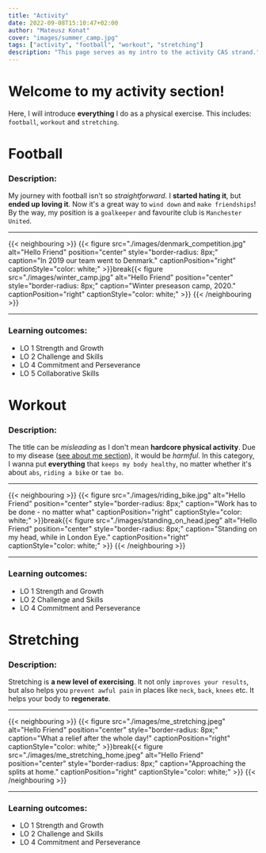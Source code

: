 ```yaml
---
title: "Activity"
date: 2022-09-08T15:10:47+02:00
author: "Mateusz Konat"
cover: "images/summer_camp.jpg"
tags: ["activity", "football", "workout", "stretching"]
description: "This page serves as my intro to the activity CAS strand."
---
```


# Welcome to my activity section!
Here, I will introduce **everything** I do as a physical exercise. This includes: `football`, `workout` and `stretching`.

# Football
### Description:
My journey with football isn't so _straightforward_. I **started hating it**, but **ended up loving it**. Now it's a great way to `wind down` and `make friendships`! By the way, my position is a `goalkeeper` and favourite club is `Manchester United`.

***
{{< neighbouring >}}
{{< figure src="./images/denmark_competition.jpg" alt="Hello Friend" position="center" style="border-radius: 8px;" caption="In 2019 our team went to Denmark." captionPosition="right" captionStyle="color: white;" >}}break{{< figure src="./images/winter_camp.jpg" alt="Hello Friend" position="center" style="border-radius: 8px;" caption="Winter preseason camp, 2020." captionPosition="right" captionStyle="color: white;" >}}
{{< /neighbouring >}}
***

### Learning outcomes:
- LO 1 Strength and Growth
- LO 2 Challenge and Skills
- LO 4 Commitment and Perseverance
- LO 5 Collaborative Skills


# Workout
### Description:
The title can be _misleading_ as I don't mean **hardcore physical activity**. Due to my disease ([see about me section](/portfolio/about)), it would be _harmful_. In this category, I wanna put **everything** that `keeps my body healthy`, no matter whether it's about `abs`, `riding a bike` or `tae bo`.

***
{{< neighbouring >}}
{{< figure src="./images/riding_bike.jpg" alt="Hello Friend" position="center" style="border-radius: 8px;" caption="Work has to be done - no matter what" captionPosition="right" captionStyle="color: white;" >}}break{{< figure src="./images/standing_on_head.jpeg" alt="Hello Friend" position="center" style="border-radius: 8px;" caption="Standing on my head, while in London Eye." captionPosition="right" captionStyle="color: white;" >}}
{{< /neighbouring >}}
***

### Learning outcomes:
- LO 1 Strength and Growth
- LO 2 Challenge and Skills
- LO 4 Commitment and Perseverance

# Stretching
### Description:
Stretching is **a new level of exercising**. It not only `improves your results`, but also helps you `prevent awful pain` in places like `neck`, `back`, `knees` etc. It helps your body to **regenerate**.

***
{{< neighbouring >}}
{{< figure src="./images/me_stretching.jpeg" alt="Hello Friend" position="center" style="border-radius: 8px;" caption="What a relief after the whole day!" captionPosition="right" captionStyle="color: white;" >}}break{{< figure src="./images/me_stretching_home.jpeg" alt="Hello Friend" position="center" style="border-radius: 8px;" caption="Approaching the splits at home." captionPosition="right" captionStyle="color: white;" >}}
{{< /neighbouring >}}
***

### Learning outcomes:
- LO 1 Strength and Growth
- LO 2 Challenge and Skills
- LO 4 Commitment and Perseverance
